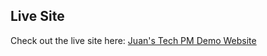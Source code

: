 ## Live Site
Check out the live site here: [Juan's Tech PM Demo Website](https://65f764eb563094d2f7721ce9--juantechpmdemowebsite.netlify.app/)
